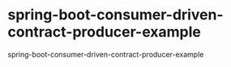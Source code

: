 # spring-boot-consumer-driven-contract-producer-example
spring-boot-consumer-driven-contract-producer-example
